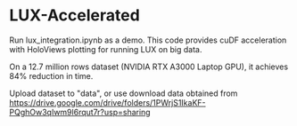 # LUX-Accelerated

Run lux_integration.ipynb as a demo. This code provides cuDF acceleration with HoloViews plotting for running LUX on big data.

On a 12.7 million rows dataset (NVIDIA RTX A3000 Laptop GPU), it achieves 84% reduction in time.

Upload dataset to "data", or use download data obtained from https://drive.google.com/drive/folders/1PWrjS1IkaKF-PQghOw3qIwm9l6rqut7r?usp=sharing